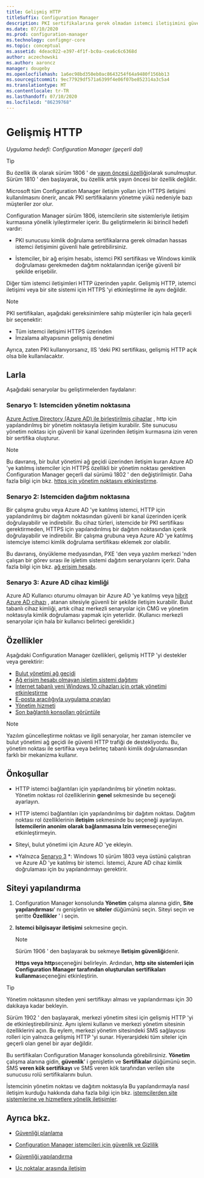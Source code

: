 ```yaml
---
title: Gelişmiş HTTP
titleSuffix: Configuration Manager
description: PKI sertifikalarına gerek olmadan istemci iletişimini güvenli hale getirmek için modern kimlik doğrulaması kullanın.
ms.date: 07/10/2020
ms.prod: configuration-manager
ms.technology: configmgr-core
ms.topic: conceptual
ms.assetid: 4deac022-e397-4f1f-bc0a-cea6c6c6368d
author: aczechowski
ms.author: aaroncz
manager: dougeby
ms.openlocfilehash: 1a6ec98bd350eb0ac8643254f64a9480f156bb13
ms.sourcegitcommit: 9ec77929df571a6399f4e06f07be852314a3c5a4
ms.translationtype: MT
ms.contentlocale: tr-TR
ms.lasthandoff: 07/10/2020
ms.locfileid: "86239768"
---
```

# <a name="enhanced-http"></a>Gelişmiş HTTP

*Uygulama hedefi: Configuration Manager (geçerli dal)*

<!--1356889,1358460-->

> [!Tip]  
> Bu özellik ilk olarak sürüm 1806 ' de [yayın öncesi özelliği](../../servers/manage/pre-release-features.md)olarak sunulmuştur. Sürüm 1810 ' den başlayarak, bu özellik artık yayın öncesi bir özellik değildir.  

Microsoft tüm Configuration Manager iletişim yolları için HTTPS iletişimi kullanılmasını önerir, ancak PKI sertifikalarını yönetme yükü nedeniyle bazı müşteriler zor olur.

Configuration Manager sürüm 1806, istemcilerin site sistemleriyle iletişim kurmasına yönelik iyileştirmeler içerir. Bu geliştirmelerin iki birincil hedefi vardır:  

- PKI sunucusu kimlik doğrulama sertifikalarına gerek olmadan hassas istemci iletişimini güvenli hale getirebilirsiniz.  

- İstemciler, bir ağ erişim hesabı, istemci PKI sertifikası ve Windows kimlik doğrulaması gerekmeden dağıtım noktalarından içeriğe güvenli bir şekilde erişebilir.  

Diğer tüm istemci iletişimleri HTTP üzerinden yapılır. Gelişmiş HTTP, istemci iletişimi veya bir site sistemi için HTTPS 'yi etkinleştirme ile aynı değildir.<!-- SCCMDocs issue #1212 -->

> [!Note]  
> PKI sertifikaları, aşağıdaki gereksinimlere sahip müşteriler için hala geçerli bir seçenektir:  
>
> - Tüm istemci iletişimi HTTPS üzerinden  
> - İmzalama altyapısının gelişmiş denetimi
>
> Ayrıca, zaten PKI kullanıyorsanız, IIS 'deki PKI sertifikası, gelişmiş HTTP açık olsa bile kullanılacaktır.



## <a name="scenarios"></a><a name="bkmk_scenario"></a>Larla

Aşağıdaki senaryolar bu geliştirmelerden faydalanır:  

### <a name="scenario-1-client-to-management-point"></a><a name="bkmk_scenario1"></a>Senaryo 1: Istemciden yönetim noktasına

<!--1356889-->
[Azure Active Directory (Azure AD) ile birleştirilmiş cihazlar](/azure/active-directory/devices/concept-azure-ad-join) , http için yapılandırılmış bir yönetim noktasıyla iletişim kurabilir. Site sunucusu yönetim noktası için güvenli bir kanal üzerinden iletişim kurmasına izin veren bir sertifika oluşturur.

> [!Note]  
> Bu davranış, bir bulut yönetimi ağ geçidi üzerinden iletişim kuran Azure AD 'ye katılmış istemciler için HTTPS özellikli bir yönetim noktası gerektiren Configuration Manager geçerli dal sürümü 1802 ' den değiştirilmiştir. Daha fazla bilgi için bkz. [https için yönetim noktasını etkinleştirme](../../clients/manage/cmg/certificates-for-cloud-management-gateway.md#bkmk_mphttps).  

### <a name="scenario-2-client-to-distribution-point"></a><a name="bkmk_scenario2"></a>Senaryo 2: Istemciden dağıtım noktasına

<!--1358228-->
Bir çalışma grubu veya Azure AD 'ye katılmış istemci, HTTP için yapılandırılmış bir dağıtım noktasından güvenli bir kanal üzerinden içerik doğrulayabilir ve indirebilir. Bu cihaz türleri, istemcide bir PKI sertifikası gerektirmeden, HTTPS için yapılandırılmış bir dağıtım noktasından içerik doğrulayabilir ve indirebilir. Bir çalışma grubuna veya Azure AD 'ye katılmış istemciye istemci kimlik doğrulama sertifikası eklemek zor olabilir.

Bu davranış, önyükleme medyasından, PXE 'den veya yazılım merkezi 'nden çalışan bir görev sırası ile işletim sistemi dağıtım senaryolarını içerir. Daha fazla bilgi için bkz. [ağ erişim hesabı](accounts.md#network-access-account).<!--1358278-->

### <a name="scenario-3-azure-ad-device-identity"></a><a name="bkmk_scenario3"></a>Senaryo 3: Azure AD cihaz kimliği

<!--1358460-->
Azure AD Kullanıcı oturumu olmayan bir Azure AD 'ye katılmış veya [hibrit Azure AD cihazı](/azure/active-directory/devices/concept-azure-ad-join-hybrid) , atanan sitesiyle güvenli bir şekilde iletişim kurabilir. Bulut tabanlı cihaz kimliği, artık cihaz merkezli senaryolar için CMG ve yönetim noktasıyla kimlik doğrulaması yapmak için yeterlidir. (Kullanıcı merkezli senaryolar için hala bir kullanıcı belirteci gereklidir.)  


## <a name="features"></a>Özellikler

Aşağıdaki Configuration Manager özellikleri, gelişmiş HTTP 'yi destekler veya gerektirir:

- [Bulut yönetimi ağ geçidi](../../clients/manage/cmg/plan-cloud-management-gateway.md)
- [Ağ erişim hesabı olmayan işletim sistemi dağıtımı](../../../osd/plan-design/planning-considerations-for-automating-tasks.md#enhanced-http)
- [İnternet tabanlı yeni Windows 10 cihazları için ortak yönetimi etkinleştirme](../../../comanage/tutorial-co-manage-new-devices.md)
- [E-posta aracılığıyla uygulama onayları](../../../apps/deploy-use/app-approval.md#bkmk_email-approve)
- [Yönetim hizmeti](../../../develop/adminservice/overview.md)
- [Son bağlantılı konsolları görüntüle](../../servers/manage/admin-console.md#bkmk_viewconnected)

> [!Note]  
> Yazılım güncelleştirme noktası ve ilgili senaryolar, her zaman istemciler ve bulut yönetimi ağ geçidi ile güvenli HTTP trafiği de destekliyordu. Bu, yönetim noktası ile sertifika veya belirteç tabanlı kimlik doğrulamasından farklı bir mekanizma kullanır.<!-- SCCMDocs issue #1148 -->


## <a name="prerequisites"></a>Önkoşullar  

- HTTP istemci bağlantıları için yapılandırılmış bir yönetim noktası. Yönetim noktası rol özelliklerinin **genel** sekmesinde bu seçeneği ayarlayın.  

- HTTP istemci bağlantıları için yapılandırılmış bir dağıtım noktası. Dağıtım noktası rol özelliklerinin **iletişim** sekmesinde bu seçeneği ayarlayın. **İstemcilerin anonim olarak bağlanmasına Izin verme**seçeneğini etkinleştirmeyin.  

- Siteyi, bulut yönetimi için Azure AD 'ye ekleyin.  

- *Yalnızca [Senaryo 3](#bkmk_scenario3) *: Windows 10 sürüm 1803 veya üstünü çalıştıran ve Azure AD 'ye katılmış bir istemci. İstemci, Azure AD cihaz kimlik doğrulaması için bu yapılandırmayı gerektirir.<!-- SCCMDocs issue 1126 -->


## <a name="configure-the-site"></a>Siteyi yapılandırma

1. Configuration Manager konsolunda **Yönetim** çalışma alanına gidin, **Site yapılandırması**' nı genişletin ve **siteler** düğümünü seçin. Siteyi seçin ve şeritte **Özellikler** ' i seçin.  

2. **Istemci bilgisayar iletişimi** sekmesine geçin.

    > [!Note]
    > Sürüm 1906 ' den başlayarak bu sekmeye **Iletişim güvenliği**denir.<!-- SCCMDocs#1645 -->  

    **Https veya http**seçeneğini belirleyin. Ardından, **http site sistemleri için Configuration Manager tarafından oluşturulan sertifikaları kullanma**seçeneğini etkinleştirin.

> [!Tip]
> Yönetim noktasının siteden yeni sertifikayı alması ve yapılandırması için 30 dakikaya kadar bekleyin.

<!--3798957-->
Sürüm 1902 ' den başlayarak, merkezi yönetim sitesi için gelişmiş HTTP 'yi de etkinleştirebilirsiniz. Aynı işlemi kullanın ve merkezi yönetim sitesinin özelliklerini açın. Bu eylem, merkezi yönetim sitesindeki SMS sağlayıcısı rolleri için yalnızca gelişmiş HTTP 'yi sunar. Hiyerarşideki tüm siteler için geçerli olan genel bir ayar değildir.

Bu sertifikaları Configuration Manager konsolunda görebilirsiniz. **Yönetim** çalışma alanına gidin, **güvenlik**' i genişletin ve **Sertifikalar** düğümünü seçin. SMS **veren kök sertifikayı** ve SMS veren kök tarafından verilen site sunucusu rolü sertifikalarını bulun.

İstemcinin yönetim noktası ve dağıtım noktasıyla Bu yapılandırmayla nasıl iletişim kurduğu hakkında daha fazla bilgi için bkz. [istemcilerden site sistemlerine ve hizmetlere yönelik iletişimler](communications-between-endpoints.md#Planning_Client_to_Site_System).


## <a name="see-also"></a>Ayrıca bkz.

- [Güvenliği planlama](../security/plan-for-security.md)  

- [Configuration Manager istemcileri için güvenlik ve Gizlilik](../../clients/deploy/plan/security-and-privacy-for-clients.md)  

- [Güvenliği yapılandırma](../security/configure-security.md)  

- [Uç noktalar arasında iletişim](communications-between-endpoints.md)  

